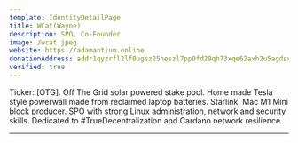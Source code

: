 ```yaml
---
template: IdentityDetailPage
title: WCat(Wayne)
description: SPO, Co-Founder
image: /wcat.jpeg
website: https://adamantium.online
donationAddress: addr1qyzrfl2lf0ugsz25heszl7pp0fd29qh73xqe62axh2u5agdsvcnspa6ljktrhpxj2rfjv09xyxppd9lvg0mkzk3cj7gs3qxxwx
verified: true
---
```


Ticker: [OTG]. Off The Grid solar powered stake pool. Home made Tesla style powerwall made from reclaimed laptop batteries. Starlink, Mac M1 Mini block producer. SPO with strong Linux administration, network and security skills. Dedicated to #TrueDecentralization and Cardano network resilience.

---
